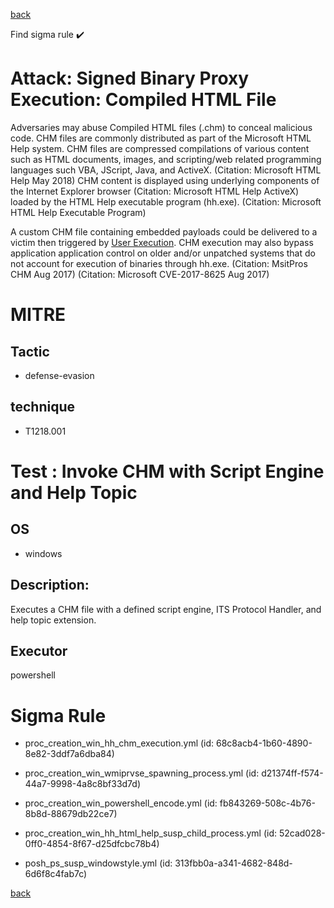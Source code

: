 
[back](../index.md)

Find sigma rule :heavy_check_mark: 

# Attack: Signed Binary Proxy Execution: Compiled HTML File 

Adversaries may abuse Compiled HTML files (.chm) to conceal malicious code. CHM files are commonly distributed as part of the Microsoft HTML Help system. CHM files are compressed compilations of various content such as HTML documents, images, and scripting/web related programming languages such VBA, JScript, Java, and ActiveX. (Citation: Microsoft HTML Help May 2018) CHM content is displayed using underlying components of the Internet Explorer browser (Citation: Microsoft HTML Help ActiveX) loaded by the HTML Help executable program (hh.exe). (Citation: Microsoft HTML Help Executable Program)

A custom CHM file containing embedded payloads could be delivered to a victim then triggered by [User Execution](https://attack.mitre.org/techniques/T1204). CHM execution may also bypass application application control on older and/or unpatched systems that do not account for execution of binaries through hh.exe. (Citation: MsitPros CHM Aug 2017) (Citation: Microsoft CVE-2017-8625 Aug 2017)

# MITRE
## Tactic
  - defense-evasion


## technique
  - T1218.001


# Test : Invoke CHM with Script Engine and Help Topic
## OS
  - windows


## Description:
Executes a CHM file with a defined script engine, ITS Protocol Handler, and help topic extension.

## Executor
powershell

# Sigma Rule
 - proc_creation_win_hh_chm_execution.yml (id: 68c8acb4-1b60-4890-8e82-3ddf7a6dba84)

 - proc_creation_win_wmiprvse_spawning_process.yml (id: d21374ff-f574-44a7-9998-4a8c8bf33d7d)

 - proc_creation_win_powershell_encode.yml (id: fb843269-508c-4b76-8b8d-88679db22ce7)

 - proc_creation_win_hh_html_help_susp_child_process.yml (id: 52cad028-0ff0-4854-8f67-d25dfcbc78b4)

 - posh_ps_susp_windowstyle.yml (id: 313fbb0a-a341-4682-848d-6d6f8c4fab7c)



[back](../index.md)
